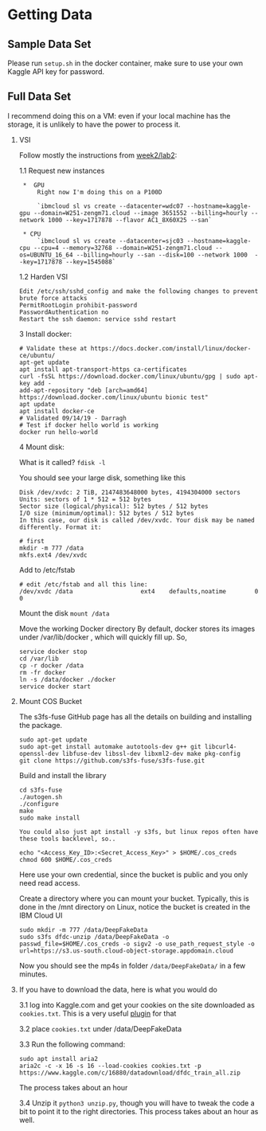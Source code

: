 # Getting Data

## Sample Data Set
Please run `setup.sh` in the docker container, make sure to use your own Kaggle API key for password. 

## Full Data Set
I recommend doing this on a VM: even if your local machine has the storage, it is unlikely to have the power to process it. 

1. VSI

    Follow mostly the instructions from [week2/lab2](https://github.com/MIDS-scaling-up/v2/tree/master/week02/lab2):

    1.1 Request new instances 
        
        *  GPU
            Right now I'm doing this on a P100D

            `ibmcloud sl vs create --datacenter=wdc07 --hostname=kaggle-gpu --domain=W251-zengm71.cloud --image 3651552 --billing=hourly --network 1000 --key=1717878 --flavor AC1_8X60X25 --san`
        
        * CPU
            `ibmcloud sl vs create --datacenter=sjc03 --hostname=kaggle-cpu --cpu=4 --memory=32768 --domain=W251-zengm71.cloud --os=UBUNTU_16_64 --billing=hourly --san --disk=100 --network 1000  --key=1717878 --key=1545088`

    1.2 Harden VSI
        
    ```
    Edit /etc/ssh/sshd_config and make the following changes to prevent brute force attacks
    PermitRootLogin prohibit-password
    PasswordAuthentication no
    Restart the ssh daemon: service sshd restart
    ```

    3 Install docker:
        
    ```
    # Validate these at https://docs.docker.com/install/linux/docker-ce/ubuntu/
    apt-get update
    apt install apt-transport-https ca-certificates 
    curl -fsSL https://download.docker.com/linux/ubuntu/gpg | sudo apt-key add -
    add-apt-repository "deb [arch=amd64] https://download.docker.com/linux/ubuntu bionic test" 
    apt update 
    apt install docker-ce
    # Validated 09/14/19 - Darragh
    # Test if docker hello world is working
    docker run hello-world
    ```

    4 Mount disk:

    What is it called?    `fdisk -l`

    You should see your large disk, something like this
    ```
    Disk /dev/xvdc: 2 TiB, 2147483648000 bytes, 4194304000 sectors
    Units: sectors of 1 * 512 = 512 bytes
    Sector size (logical/physical): 512 bytes / 512 bytes
    I/O size (minimum/optimal): 512 bytes / 512 bytes
    In this case, our disk is called /dev/xvdc. Your disk may be named differently. Format it:
    ```
    
    ```
    # first
    mkdir -m 777 /data
    mkfs.ext4 /dev/xvdc
    ```
    Add to /etc/fstab

    ```
    # edit /etc/fstab and all this line:
    /dev/xvdc /data                   ext4    defaults,noatime        0 0
    ```
    Mount the disk    `mount /data`

    Move the working Docker directory
    By default, docker stores its images under /var/lib/docker , which will quickly fill up. So,
    ```
    service docker stop
    cd /var/lib
    cp -r docker /data
    rm -fr docker
    ln -s /data/docker ./docker
    service docker start
    ```
2. Mount COS Bucket

    The s3fs-fuse GitHub page has all the details on building and installing the package.
    ```
    sudo apt-get update
    sudo apt-get install automake autotools-dev g++ git libcurl4-openssl-dev libfuse-dev libssl-dev libxml2-dev make pkg-config
    git clone https://github.com/s3fs-fuse/s3fs-fuse.git
    ```
    Build and install the library
    ```
    cd s3fs-fuse
    ./autogen.sh
    ./configure
    make
    sudo make install

    You could also just apt install -y s3fs, but linux repos often have these tools backlevel, so..
    ```
    ```
    echo "<Access_Key_ID>:<Secret_Access_Key>" > $HOME/.cos_creds
    chmod 600 $HOME/.cos_creds
    ```
    Here use your own credential, since the bucket is public and you only need read access. 

   
    Create a directory where you can mount your bucket. Typically, this is done in the /mnt directory on Linux, notice the bucket is created in the IBM Cloud UI
    ```
    sudo mkdir -m 777 /data/DeepFakeData
    sudo s3fs dfdc-unzip /data/DeepFakeData -o passwd_file=$HOME/.cos_creds -o sigv2 -o use_path_request_style -o url=https://s3.us-south.cloud-object-storage.appdomain.cloud
    ```
    Now you should see the mp4s in folder `/data/DeepFakeData/` in a few minutes. 

3. If you have to download the data, here is what you would do
    
    3.1 log into Kaggle.com and get your cookies on the site downloaded as `cookies.txt`. This is a very useful [plugin](https://chrome.google.com/webstore/detail/cookiestxt/njabckikapfpffapmjgojcnbfjonfjfg/related?hl=en) for that
    
    3.2 place `cookies.txt` under /data/DeepFakeData
    
    3.3 Run the following command:
    ```
    sudo apt install aria2
    aria2c -c -x 16 -s 16 --load-cookies cookies.txt -p https://www.kaggle.com/c/16880/datadownload/dfdc_train_all.zip
    ```
    The process takes about an hour
    
    3.4 Unzip it `python3 unzip.py`, though you will have to tweak the code a bit to point it to the right directories. This process takes about an hour as well. 
